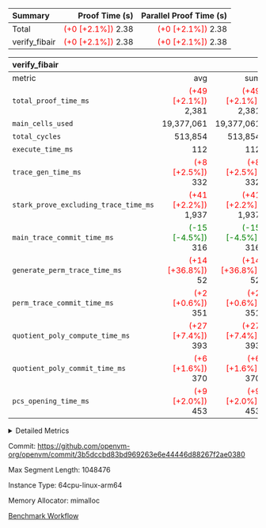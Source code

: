 | Summary | Proof Time (s) | Parallel Proof Time (s) |
|:---|---:|---:|
| Total | <span style='color: red'>(+0 [+2.1%])</span> 2.38 | <span style='color: red'>(+0 [+2.1%])</span> 2.38 |
| verify_fibair | <span style='color: red'>(+0 [+2.1%])</span> 2.38 | <span style='color: red'>(+0 [+2.1%])</span> 2.38 |


| verify_fibair |||||
|:---|---:|---:|---:|---:|
|metric|avg|sum|max|min|
| `total_proof_time_ms ` | <span style='color: red'>(+49 [+2.1%])</span> 2,381 | <span style='color: red'>(+49 [+2.1%])</span> 2,381 | <span style='color: red'>(+49 [+2.1%])</span> 2,381 | <span style='color: red'>(+49 [+2.1%])</span> 2,381 |
| `main_cells_used     ` |  19,377,061 |  19,377,061 |  19,377,061 |  19,377,061 |
| `total_cycles        ` |  513,854 |  513,854 |  513,854 |  513,854 |
| `execute_time_ms     ` |  112 |  112 |  112 |  112 |
| `trace_gen_time_ms   ` | <span style='color: red'>(+8 [+2.5%])</span> 332 | <span style='color: red'>(+8 [+2.5%])</span> 332 | <span style='color: red'>(+8 [+2.5%])</span> 332 | <span style='color: red'>(+8 [+2.5%])</span> 332 |
| `stark_prove_excluding_trace_time_ms` | <span style='color: red'>(+41 [+2.2%])</span> 1,937 | <span style='color: red'>(+41 [+2.2%])</span> 1,937 | <span style='color: red'>(+41 [+2.2%])</span> 1,937 | <span style='color: red'>(+41 [+2.2%])</span> 1,937 |
| `main_trace_commit_time_ms` | <span style='color: green'>(-15 [-4.5%])</span> 316 | <span style='color: green'>(-15 [-4.5%])</span> 316 | <span style='color: green'>(-15 [-4.5%])</span> 316 | <span style='color: green'>(-15 [-4.5%])</span> 316 |
| `generate_perm_trace_time_ms` | <span style='color: red'>(+14 [+36.8%])</span> 52 | <span style='color: red'>(+14 [+36.8%])</span> 52 | <span style='color: red'>(+14 [+36.8%])</span> 52 | <span style='color: red'>(+14 [+36.8%])</span> 52 |
| `perm_trace_commit_time_ms` | <span style='color: red'>(+2 [+0.6%])</span> 351 | <span style='color: red'>(+2 [+0.6%])</span> 351 | <span style='color: red'>(+2 [+0.6%])</span> 351 | <span style='color: red'>(+2 [+0.6%])</span> 351 |
| `quotient_poly_compute_time_ms` | <span style='color: red'>(+27 [+7.4%])</span> 393 | <span style='color: red'>(+27 [+7.4%])</span> 393 | <span style='color: red'>(+27 [+7.4%])</span> 393 | <span style='color: red'>(+27 [+7.4%])</span> 393 |
| `quotient_poly_commit_time_ms` | <span style='color: red'>(+6 [+1.6%])</span> 370 | <span style='color: red'>(+6 [+1.6%])</span> 370 | <span style='color: red'>(+6 [+1.6%])</span> 370 | <span style='color: red'>(+6 [+1.6%])</span> 370 |
| `pcs_opening_time_ms ` | <span style='color: red'>(+9 [+2.0%])</span> 453 | <span style='color: red'>(+9 [+2.0%])</span> 453 | <span style='color: red'>(+9 [+2.0%])</span> 453 | <span style='color: red'>(+9 [+2.0%])</span> 453 |



<details>
<summary>Detailed Metrics</summary>

|  | verify_program_compile_ms | total_cells | stark_prove_excluding_trace_time_ms | quotient_poly_compute_time_ms | quotient_poly_commit_time_ms | perm_trace_commit_time_ms | pcs_opening_time_ms | main_trace_commit_time_ms |
| --- | --- | --- | --- | --- | --- | --- | --- |
|  | 5 | 65,536 | 67 | 3 | 13 | 0 | 32 | 17 | 

| air_name | rows | quotient_deg | main_cols | interactions | constraints | cells |
| --- | --- | --- | --- | --- | --- | --- |
| AccessAdapterAir<2> |  | 4 |  | 5 | 12 |  | 
| AccessAdapterAir<4> |  | 4 |  | 5 | 12 |  | 
| AccessAdapterAir<8> |  | 4 |  | 5 | 12 |  | 
| FibonacciAir | 32,768 | 1 | 2 |  | 5 | 65,536 | 
| FriReducedOpeningAir |  | 4 |  | 31 | 53 |  | 
| NativePoseidon2Air<BabyBearParameters>, 1> |  | 4 |  | 176 | 590 |  | 
| PhantomAir |  | 4 |  | 3 | 4 |  | 
| ProgramAir |  | 1 |  | 1 | 4 |  | 
| VariableRangeCheckerAir |  | 1 |  | 1 | 4 |  | 
| VmAirWrapper<BranchNativeAdapterAir, BranchEqualCoreAir<1> |  | 2 |  | 11 | 23 |  | 
| VmAirWrapper<JalNativeAdapterAir, JalCoreAir> |  | 4 |  | 7 | 6 |  | 
| VmAirWrapper<NativeAdapterAir<2, 0>, PublicValuesCoreAir> |  | 4 |  | 11 | 22 |  | 
| VmAirWrapper<NativeAdapterAir<2, 1>, FieldArithmeticCoreAir> |  | 4 |  | 15 | 23 |  | 
| VmAirWrapper<NativeLoadStoreAdapterAir<1>, NativeLoadStoreCoreAir<1> |  | 4 |  | 15 | 20 |  | 
| VmAirWrapper<NativeLoadStoreAdapterAir<4>, NativeLoadStoreCoreAir<4> |  | 4 |  | 15 | 20 |  | 
| VmAirWrapper<NativeVectorizedAdapterAir<4>, FieldExtensionCoreAir> |  | 4 |  | 15 | 23 |  | 
| VmConnectorAir |  | 4 |  | 3 | 8 |  | 
| VolatileBoundaryAir |  | 4 |  | 4 | 16 |  | 

| group | trace_gen_time_ms | total_proof_time_ms | total_cycles | total_cells | stark_prove_excluding_trace_time_ms | quotient_poly_compute_time_ms | quotient_poly_commit_time_ms | perm_trace_commit_time_ms | pcs_opening_time_ms | main_trace_commit_time_ms | main_cells_used | generate_perm_trace_time_ms | execute_time_ms |
| --- | --- | --- | --- | --- | --- | --- | --- | --- | --- | --- | --- | --- | --- |
| verify_fibair | 332 | 2,381 | 513,854 | 50,170,008 | 1,937 | 393 | 370 | 351 | 453 | 316 | 19,377,061 | 52 | 112 | 

| group | air_name | rows | prep_cols | perm_cols | main_cols | cells |
| --- | --- | --- | --- | --- | --- | --- |
| verify_fibair | AccessAdapterAir<2> | 65,536 |  | 16 | 11 | 1,769,472 | 
| verify_fibair | AccessAdapterAir<4> | 32,768 |  | 16 | 13 | 950,272 | 
| verify_fibair | AccessAdapterAir<8> | 128 |  | 16 | 17 | 4,224 | 
| verify_fibair | FriReducedOpeningAir | 1,024 |  | 36 | 26 | 63,488 | 
| verify_fibair | NativePoseidon2Air<BabyBearParameters>, 1> | 16,384 |  | 356 | 399 | 12,369,920 | 
| verify_fibair | PhantomAir | 16,384 |  | 8 | 6 | 229,376 | 
| verify_fibair | ProgramAir | 8,192 |  | 8 | 10 | 147,456 | 
| verify_fibair | VariableRangeCheckerAir | 262,144 | 2 | 8 | 1 | 2,359,296 | 
| verify_fibair | VmAirWrapper<BranchNativeAdapterAir, BranchEqualCoreAir<1> | 131,072 |  | 28 | 23 | 6,684,672 | 
| verify_fibair | VmAirWrapper<JalNativeAdapterAir, JalCoreAir> | 16,384 |  | 12 | 10 | 360,448 | 
| verify_fibair | VmAirWrapper<NativeAdapterAir<2, 1>, FieldArithmeticCoreAir> | 262,144 |  | 20 | 30 | 13,107,200 | 
| verify_fibair | VmAirWrapper<NativeLoadStoreAdapterAir<1>, NativeLoadStoreCoreAir<1> | 131,072 |  | 36 | 25 | 7,995,392 | 
| verify_fibair | VmAirWrapper<NativeLoadStoreAdapterAir<4>, NativeLoadStoreCoreAir<4> | 16,384 |  | 36 | 34 | 1,146,880 | 
| verify_fibair | VmAirWrapper<NativeVectorizedAdapterAir<4>, FieldExtensionCoreAir> | 8,192 |  | 20 | 40 | 491,520 | 
| verify_fibair | VmConnectorAir | 2 | 1 | 8 | 4 | 24 | 
| verify_fibair | VolatileBoundaryAir | 131,072 |  | 8 | 11 | 2,490,368 | 

</details>


Commit: https://github.com/openvm-org/openvm/commit/3b5dccbd83bd969263e6e44446d88267f2ae0380

Max Segment Length: 1048476

Instance Type: 64cpu-linux-arm64

Memory Allocator: mimalloc

[Benchmark Workflow](https://github.com/openvm-org/openvm/actions/runs/12958865836)

